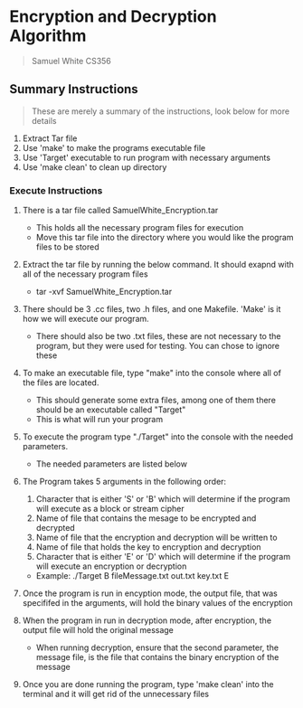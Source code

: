 # Encryption and Decryption Algorithm
> Samuel White
> CS356

## Summary Instructions
> These are merely a summary of the instructions, look below for more details
1. Extract Tar file
2. Use 'make' to make the programs executable file
3. Use 'Target' executable to run program with necessary arguments
4. Use 'make clean' to clean up directory
### Execute Instructions

1. There is a tar file called SamuelWhite_Encryption.tar
    * This holds all the necessary program files for execution
    * Move this tar file into the directory where you would like the program files to be stored

2. Extract the tar file by running the below command. It should exapnd with all of the necessary program files
    * tar -xvf SamuelWhite_Encryption.tar

3. There should be 3 .cc files, two .h files, and one Makefile. 'Make' is it how we will execute our program.
    * There should also be two .txt files, these are not necessary to the program, but they were used for testing. You can chose to ignore these

4. To make an executable file, type "make" into the console where all of the files are located. 
    * This should generate some extra files, among one of them there should be an executable called "Target"
    * This is what will run your program

5. To execute the program type "./Target" into the console with the needed parameters.
    * The needed parameters are listed below

6. The Program takes 5 arguments in the following order:
    1. Character that is either 'S' or 'B' which will determine if the program will execute as a block or stream cipher
    2. Name of file that contains the mesage to be encrypted and decrypted
    3. Name of file that the encryption and decryption will be written to
    4. Name of file that holds the key to encryption and decryption
    5. Character that is either 'E' or 'D' which will determine if the program will execute an encryption or decryption

    * Example: ./Target B fileMessage.txt out.txt key.txt E

7. Once the program is run in encyption mode, the output file, that was specififed in the arguments, will hold the binary values of the encryption

8. When the program in run in decryption mode, after encryption, the output file will hold the original message
    * When running decryption, ensure that the second parameter, the message file, is the file that contains the binary encryption of the message

9. Once you are done running the program, type 'make clean' into the terminal and it will get rid of the unnecessary files